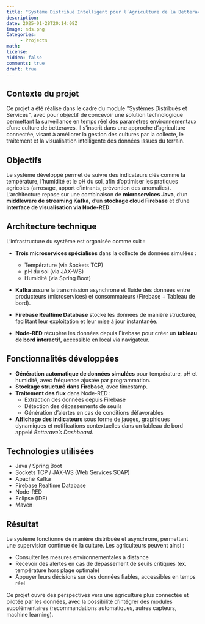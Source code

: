 ```yaml
---
title: "Système Distribué Intelligent pour l’Agriculture de la Betterave"
description: 
date: 2025-01-28T20:14:08Z
image: sds.png
Categories: 
     - Projects
math: 
license: 
hidden: false
comments: true
draft: true
---
```

## Contexte du projet

Ce projet a été réalisé dans le cadre du module "Systèmes Distribués et Services", avec pour objectif de concevoir une solution technologique permettant la surveillance en temps réel des paramètres environnementaux d’une culture de betteraves. Il s’inscrit dans une approche d’agriculture connectée, visant à améliorer la gestion des cultures par la collecte, le traitement et la visualisation intelligente des données issues du terrain.

## Objectifs

Le système développé permet de suivre des indicateurs clés comme la température, l’humidité et le pH du sol, afin d’optimiser les pratiques agricoles (arrosage, apport d’intrants, prévention des anomalies). L’architecture repose sur une combinaison de **microservices Java**, d’un **middleware de streaming Kafka**, d’un **stockage cloud Firebase** et d’une **interface de visualisation via Node-RED**.

## Architecture technique

L’infrastructure du système est organisée comme suit :

- **Trois microservices spécialisés** dans la collecte de données simulées :
  - Température (via Sockets TCP)
  - pH du sol (via JAX-WS)
  - Humidité (via Spring Boot)

- **Kafka** assure la transmission asynchrone et fluide des données entre producteurs (microservices) et consommateurs (Firebase + Tableau de bord).

- **Firebase Realtime Database** stocke les données de manière structurée, facilitant leur exploitation et leur mise à jour instantanée.

- **Node-RED** récupère les données depuis Firebase pour créer un **tableau de bord interactif**, accessible en local via navigateur.

## Fonctionnalités développées

- **Génération automatique de données simulées** pour température, pH et humidité, avec fréquence ajustée par programmation.
- **Stockage structuré dans Firebase**, avec timestamp.
- **Traitement des flux** dans Node-RED :
  - Extraction des données depuis Firebase
  - Détection des dépassements de seuils
  - Génération d’alertes en cas de conditions défavorables
- **Affichage des indicateurs** sous forme de jauges, graphiques dynamiques et notifications contextuelles dans un tableau de bord appelé *Betterave’s Dashboard*.

## Technologies utilisées

- Java / Spring Boot
- Sockets TCP / JAX-WS (Web Services SOAP)
- Apache Kafka
- Firebase Realtime Database
- Node-RED
- Eclipse (IDE)
- Maven

## Résultat

Le système fonctionne de manière distribuée et asynchrone, permettant une supervision continue de la culture. Les agriculteurs peuvent ainsi :
- Consulter les mesures environnementales à distance
- Recevoir des alertes en cas de dépassement de seuils critiques (ex. température hors plage optimale)
- Appuyer leurs décisions sur des données fiables, accessibles en temps réel

Ce projet ouvre des perspectives vers une agriculture plus connectée et pilotée par les données, avec la possibilité d’intégrer des modules supplémentaires (recommandations automatiques, autres capteurs, machine learning).

